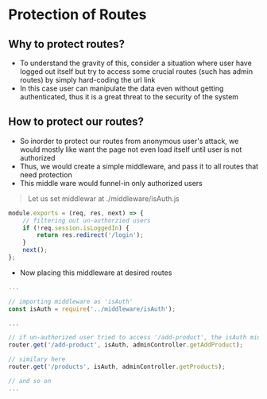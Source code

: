 # Protection of Routes
## Why to protect routes?

- To understand the gravity of this, consider a situation where user have logged out itself but try to access some crucial routes (such has admin routes) by simply hard-coding the url link
- In this case user can manipulate the data even without getting authenticated, thus it is a great threat to the security of the system

## How to protect our routes?
- So inorder to protect our routes from anonymous user's attack, we would mostly like want the page not even load itself until user is not authorized
- Thus, we would create a simple middleware, and pass it to all routes that need protection
- This middle ware would funnel-in only authorized users

> Let us set middlewar at ./middleware/isAuth.js
```js
module.exports = (req, res, next) => {
    // filtering out un-authorzied users
    if (!req.session.isLoggedIn) {
        return res.redirect('/login');
    }
    next();
};
```

- Now placing this middleware at desired routes

```js
...

// importing middleware as 'isAuth'
const isAuth = require('../middleware/isAuth');

...

// if un-authorized user tried to access '/add-product', the isAuth middleware would filter it out
router.get('/add-product', isAuth, adminController.getAddProduct);

// similary here
router.get('/products', isAuth, adminController.getProducts);

// and so on
...

```